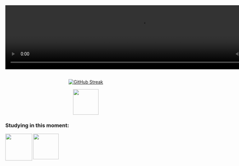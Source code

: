 <video width="850" height="200" src="https://github.com/Gutlopes/GutLopes/assets/153089572/3c6acd75-da5d-419d-a16a-18eb3a06ee25"/>

</video>

<br>
<br> 


<div align="center">
  
[![GitHub Streak](https://github-readme-streak-stats.herokuapp.com?user=Gutlopes&theme=dark&card_width=800)](https://git.io/streak-stats)

</div>

<div align="center"> 
<a  href="https://www.linkedin.com/in/gustavo-lopeseng/" target=_blank>
<img align="center"  height="80" width="80" src="https://github.com/Gutlopes/GutLopes/assets/153089572/15ad1f2a-7b78-4cdc-aaf6-0441bccd3cfa">
</a>

</div>

###  Studying in this moment:
<div align="left"> 
  
<img align="left" height="84" width="84" src="https://github.com/Gutlopes/GutLopes/assets/153089572/b1dff6e0-4713-4a5f-b918-ae312c15af6f">

<img align="left" height="80" width="80" src="https://github.com/Gutlopes/GutLopes/assets/153089572/94f8fc35-852e-464c-8813-59cc4d501445">

</div>
